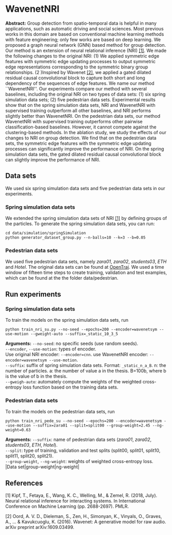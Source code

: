 # WavenetNRI

**Abstract:** Group detection from spatio-temporal data is helpful in many applications, such as automatic driving and social sciences. Most previous works in this domain are based on conventional machine learning methods with feature engineering; only few works are based on deep learning. We proposed a graph neural network (GNN) based method for group detection. Our method is an extension of neural relational inference (NRI) [[1]](#1). We made the following changes to the original NRI: (1) We applied symmetric edge features with symmetric edge updating processes to output symmetric edge representations corresponding to the symmetric binary group relationships. (2 )Inspired by Wavenet [[2]](#2), we applied a gated dilated residual causal convolutional block to capture both short and long dependency of the sequences of edge features. We name our method ``WavenetNRI''. Our experiments compare our method with several baselines, including the original NRI on two types of data sets: (1) six spring simulation data sets; (2) five pedestrian data sets. Experimental results show that on the spring simulation data sets, NRI and WavenetNRI with supervised training outperform all other baselines, and NRI performs slightly better than WavenetNRI. On the pedestrian data sets, our method WavenetNRI with supervised training outperforms other pairwise classification-based baselines. However, it cannot compete against the clustering-based methods. In the ablation study, we study the effects of our changes to NRI on group detection. We find that on the pedestrian data sets, the symmetric edge features with the symmetric edge updating processes can significantly improve the performance of NRI. On the spring simulation data sets, the gated dilated residual causal convolutional block can slightly improve the performance of NRI. 


## Data sets
We used six spring simulation data sets and five pedestrian data sets in our experiments.
### Spring simulation data sets
We extended the spring simulation data sets of NRI [[1]](#1) by defining groups of the particles. To generate the spring simulation data sets, you can run:
```
cd data/simulation/springSimulation
python generator_dataset_group.py --n-balls=10 --k=3 --b=0.05
```
### Pedestrian data sets
We used five pedestrian data sets, namely *zara01*, *zara02*, *students03*, *ETH* and *Hotel*. The original data sets can be found at [OpenTraj](https://github.com/fatcatZF/OpenTraj). We used a time window of fifteen time steps to create training, validation and test examples, which can be found at the the folder data/pedestrian.

## Run experiments
### Spring simulation data sets
To train the models on the spring simulation data sets, run
```
python train_nri_su.py --no-seed --epochs=200 --encoder=wavenetsym --use-motion --gweight-auto --suffix=_static_10_3_5
```
**Arguments:** ```--no-seed```: no specific seeds (use random seeds).<br> 
```--encoder```, ```--use-motion```: types of encoder.<br> 
        Use original NRI encoder: ```--encoder=cnn```. use WavenetNRI encoder: ```--encoder=wavenetsym --use-motion```.<br>
```--suffix```: suffix of spring simulation data sets. Format: ```_static_n_a_B```. n: the number of particles. a: the number of value a in the thesis. B=100b, where b is the value of b in the thesis.<br>
```--gweigh-auto```: automately compute the weights of the weighted cross-entropy loss function based on the training data sets.

### Pedestrian data sets
To train the models on the pedestrian data sets, run
```
python train_nri_pede_su --no-seed --epochs=200 --encoder=wavenetsym --use-motion --suffix=zara01 --split=split00 --group-weight=2.45 --ng-weight=0.63 
```
**Arguments:** ```--suffix```: name of pedestrian data sets (*zara01*, *zara02*, *students03*, *ETH*, *Hotel*).<br>
               ```--split```: type of training, validation and test splits (split00, split01, split10, split11, split20, split21).<br>
               ```--group-weight```, ```--ng-weight```: weights of weighted cross-entropy loss.<br>
               |Data set|group-weight|ng-weight|
               

## References
<a id="1">[1]</a>
Kipf, T., Fetaya, E., Wang, K. C., Welling, M., & Zemel, R. (2018, July). Neural relational inference for interacting systems. In International Conference on Machine Learning (pp. 2688-2697). PMLR.

<a id="2">[2]</a>
Oord, A. V. D., Dieleman, S., Zen, H., Simonyan, K., Vinyals, O., Graves, A., ... & Kavukcuoglu, K. (2016). Wavenet: A generative model for raw audio. arXiv preprint arXiv:1609.03499.

